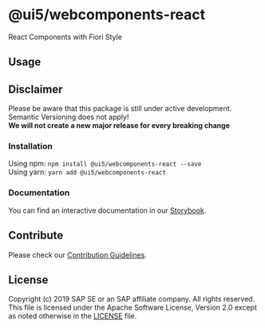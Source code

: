 # @ui5/webcomponents-react

React Components with Fiori Style

## Usage

## Disclaimer
Please be aware that this package is still under active development. Semantic Versioning does not apply!<br/>
**We will not create a new major release for every breaking change**

### Installation
Using npm: `npm install @ui5/webcomponents-react --save`<br />
Using yarn: `yarn add @ui5/webcomponents-react`

### Documentation

You can find an interactive documentation in our [Storybook](https://sap.github.io/ui5-webcomponents-react/).


## Contribute
Please check our [Contribution Guidelines](https://github.com/SAP/ui5-webcomponents-react/blob/master/CONTRIBUTING.md).

## License
Copyright (c) 2019 SAP SE or an SAP affiliate company. All rights reserved.
This file is licensed under the Apache Software License, Version 2.0 except as noted otherwise in the [LICENSE](https://github.com/SAP/ui5-webcomponents-react/blob/master/LICENSE) file.

